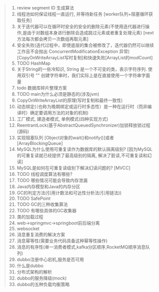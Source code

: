 > 1. review segment ID 生成算法
> 2. 线程池如何保证线程一直运行, 并等待新任务 [worker队列+阻塞循环获取任务]
> 3. 关于迭代器可以在循环时安全的安全的删除元素(不使用迭代器进行操作,是由于对数组本身进行删除会造成跳过元素或者重复处理元素) [next方法每次都会拷贝一次数组再取元素]
> 4. 安全失败(迭代过程中，即使底层的集合被修改了，迭代器仍然可以继续工作且不会抛出 ConcurrentModificationException 异常)[CopyOnWriteArrayList写时复制]和快速失败[ArrayList的modCount]
> 5. TODO HashMap
> 6. 关于String的一些冷知识, String 是一个不可变的类，表示字符序列. 使用双引号 "" 创建字符串时，我们实际上是在直接使用一个字符串字面量
> 7. todo 数据库碎片整理方案
> 8. TODO main为什么必须是静态的(涉及jvm)
> 9. CopyOnWriteArrayList的原理(写时复制和最终一致性)
> 10. 动态绑定(（也称为晚期绑定或运行时多态性）是一种在运行时（而非编译时）确定要调用方法的对象的机制)
> 11. 工厂模式, 建造者模式, 单例模式(四种实现方式)
> 12. ReentrantLock(基于AbstractQueuedSynchronizer)加锁释放锁过程(源码)
> 13. 实现阻塞队列 [Object对象的wait()和notify()]或者[ArrayBlockingQueue]
> 14. MySQL为什么使用可重复读作为数据库的默认隔离级别? [因为MySQL的可重复读就已经提供了最高级别的隔离, 解决了脏读,不可重复读和幻读]
> 15. MySQL是如何在可重复读级别下解决幻读问题的? [MVCC]
> 16. TODO 线程调度算法有哪些?
> 17. TODO 哪些情况可能会导致内存泄漏
> 18. Java内存模型和Java的内存分区
> 19. GC的判定方法(引用计数法和可达性分析法(引用链法))
> 20. TODO SafePoint
> 21. TODO GC的三种收集算法
> 22. TODO 有哪些具体的GC收集器
> 23. 类的加载过程
> 24. web->springmvc->springboot前后端分离
> 25. websocket
> 26. 消息重复消费的解决方案
> 27. 消息幂等性(需要业务代码具备这种幂等性操作)
> 28. 消息的有序性(单一消费者模式,kafka分区顺序,RocketMQ顺序消息队列)
> 29. dubbo注册中心宕机,服务是否可用
> 30. 什么是dubbo
> 31. 分布式架构的解析
> 32. dubbo的服务降级(mock)
> 33. dubbo的五种负载均衡策略